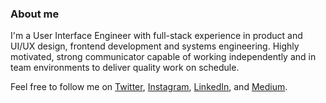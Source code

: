 ### About me

I'm a User Interface Engineer with full-stack experience in product and UI/UX design, frontend development and systems engineering.
Highly motivated, strong communicator capable of working independently and in team environments to deliver quality work on schedule.

Feel free to follow me on [Twitter](https://twitter.com/MsCarolynHodges), [Instagram](https://www.instagram.com/mshodgescarolyn/), [LinkedIn](https://www.linkedin.com/in/carolyn-hodges/), and [Medium](https://medium.com/@carolyn.hodges).

<!--
**carolyn-hodges/carolyn-hodges** is a ✨ _special_ ✨ repository because its `README.md` (this file) appears on your GitHub profile.

Here are some ideas to get you started:

- 🔭 I’m currently working on ...
- 🌱 I’m currently learning ...
- 👯 I’m looking to collaborate on ...
- 🤔 I’m looking for help with ...
- 💬 Ask me about ...
- 📫 How to reach me: ...
- 😄 Pronouns: ...
- ⚡ Fun fact: ...
-->
